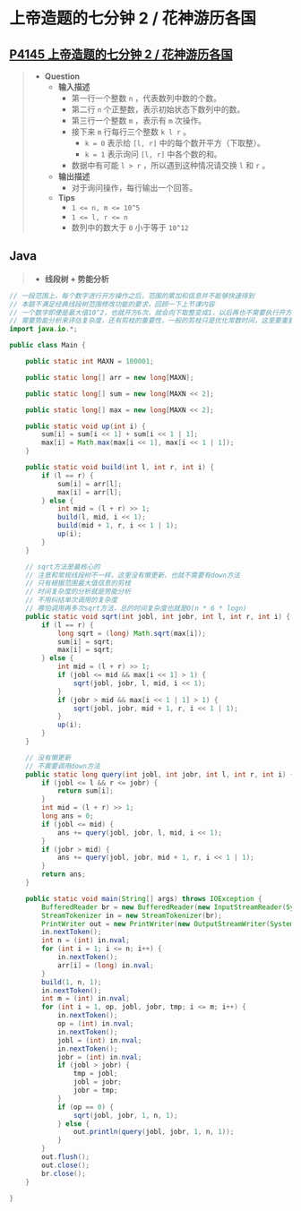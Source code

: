 # 上帝造题的七分钟 2 / 花神游历各国

## [P4145 上帝造题的七分钟 2 / 花神游历各国](https://www.luogu.com.cn/problem/P4145)

> - **Question**
>   - **输入描述**
>     - 第一行一个整数 `n` ，代表数列中数的个数。
>     - 第二行 `n` 个正整数，表示初始状态下数列中的数。
>     - 第三行一个整数 `m` ，表示有 `m` 次操作。
>     - 接下来 `m` 行每行三个整数 `k l r` 。
>       - `k = 0` 表示给 `[l, r]` 中的每个数开平方（下取整）。
>       - `k = 1` 表示询问 `[l, r]` 中各个数的和。
>     - 数据中有可能 `l > r` ，所以遇到这种情况请交换 `l` 和 `r` 。
>   - **输出描述**
>     - 对于询问操作，每行输出一个回答。
>   - **Tips**
>     - `1 <= n, m <= 10^5`
>     - `1 <= l, r <= n`
>     - 数列中的数大于 `0` 小于等于 `10^12`

## Java

> - **线段树 + 势能分析**

```java
// 一段范围上，每个数字进行开方操作之后，范围的累加和信息并不能够快速得到
// 本题不满足经典线段树范围修改功能的要求，回顾一下上节课内容
// 一个数字即便是最大值10^2，也就开方6次，就会向下取整变成1，以后再也不需要执行开方
// 需要势能分析来评估复杂度，还有剪枝的重要性，一般的剪枝只是优化常数时间，这里要重要的多
import java.io.*;

public class Main {

    public static int MAXN = 100001;

    public static long[] arr = new long[MAXN];

    public static long[] sum = new long[MAXN << 2];

    public static long[] max = new long[MAXN << 2];

    public static void up(int i) {
        sum[i] = sum[i << 1] + sum[i << 1 | 1];
        max[i] = Math.max(max[i << 1], max[i << 1 | 1]);
    }

    public static void build(int l, int r, int i) {
        if (l == r) {
            sum[i] = arr[l];
            max[i] = arr[l];
        } else {
            int mid = (l + r) >> 1;
            build(l, mid, i << 1);
            build(mid + 1, r, i << 1 | 1);
            up(i);
        }
    }

    // sqrt方法是最核心的
    // 注意和常规线段树不一样，这里没有懒更新，也就不需要有down方法
    // 只有根据范围最大值信息的剪枝
    // 时间复杂度的分析就是势能分析
    // 不用纠结单次调用的复杂度
    // 哪怕调用再多次sqrt方法，总的时间复杂度也就是O(n * 6 * logn)
    public static void sqrt(int jobl, int jobr, int l, int r, int i) {
        if (l == r) {
            long sqrt = (long) Math.sqrt(max[i]);
            sum[i] = sqrt;
            max[i] = sqrt;
        } else {
            int mid = (l + r) >> 1;
            if (jobl <= mid && max[i << 1] > 1) {
                sqrt(jobl, jobr, l, mid, i << 1);
            }
            if (jobr > mid && max[i << 1 | 1] > 1) {
                sqrt(jobl, jobr, mid + 1, r, i << 1 | 1);
            }
            up(i);
        }
    }

    // 没有懒更新
    // 不需要调用down方法
    public static long query(int jobl, int jobr, int l, int r, int i) {
        if (jobl <= l && r <= jobr) {
            return sum[i];
        }
        int mid = (l + r) >> 1;
        long ans = 0;
        if (jobl <= mid) {
            ans += query(jobl, jobr, l, mid, i << 1);
        }
        if (jobr > mid) {
            ans += query(jobl, jobr, mid + 1, r, i << 1 | 1);
        }
        return ans;
    }

    public static void main(String[] args) throws IOException {
        BufferedReader br = new BufferedReader(new InputStreamReader(System.in));
        StreamTokenizer in = new StreamTokenizer(br);
        PrintWriter out = new PrintWriter(new OutputStreamWriter(System.out));
        in.nextToken();
        int n = (int) in.nval;
        for (int i = 1; i <= n; i++) {
            in.nextToken();
            arr[i] = (long) in.nval;
        }
        build(1, n, 1);
        in.nextToken();
        int m = (int) in.nval;
        for (int i = 1, op, jobl, jobr, tmp; i <= m; i++) {
            in.nextToken();
            op = (int) in.nval;
            in.nextToken();
            jobl = (int) in.nval;
            in.nextToken();
            jobr = (int) in.nval;
            if (jobl > jobr) {
                tmp = jobl;
                jobl = jobr;
                jobr = tmp;
            }
            if (op == 0) {
                sqrt(jobl, jobr, 1, n, 1);
            } else {
                out.println(query(jobl, jobr, 1, n, 1));
            }
        }
        out.flush();
        out.close();
        br.close();
    }

}
```
